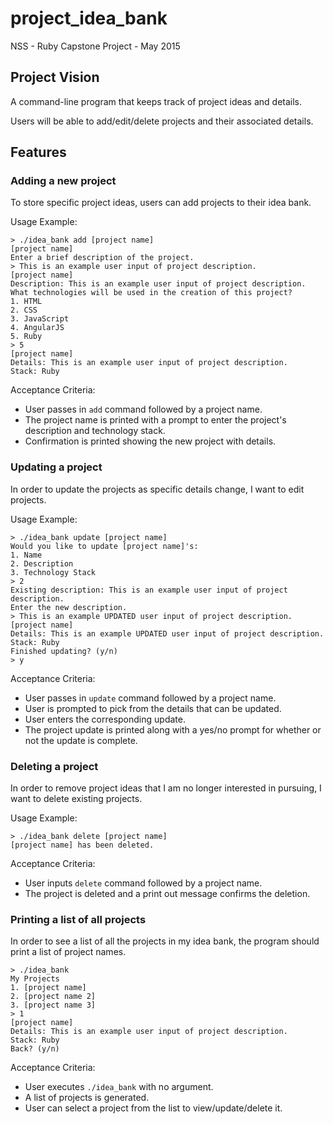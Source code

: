 # project_idea_bank
NSS - Ruby Capstone Project - May 2015

## Project Vision

A command-line program that keeps track of project ideas and details.

Users will be able to add/edit/delete projects and their associated details.

## Features

### Adding a new project

To store specific project ideas, users can add projects to their idea bank.

Usage Example:

```
> ./idea_bank add [project name]
[project name]
Enter a brief description of the project.
> This is an example user input of project description.
[project name]
Description: This is an example user input of project description.
What technologies will be used in the creation of this project?
1. HTML
2. CSS
3. JavaScript
4. AngularJS
5. Ruby
> 5
[project name]
Details: This is an example user input of project description.
Stack: Ruby
```

Acceptance Criteria:
* User passes in `add` command followed by a project name.
* The project name is printed with a prompt to enter the project's description and technology stack.
* Confirmation is printed showing the new project with details.

### Updating a project

In order to update the projects as specific details change, I want to edit projects.

Usage Example:

```
> ./idea_bank update [project name]
Would you like to update [project name]'s:
1. Name
2. Description
3. Technology Stack
> 2
Existing description: This is an example user input of project description.
Enter the new description.
> This is an example UPDATED user input of project description.
[project name]
Details: This is an example UPDATED user input of project description.
Stack: Ruby
Finished updating? (y/n)
> y
```

Acceptance Criteria:
* User passes in `update` command followed by a project name.
* User is prompted to pick from the details that can be updated.
* User enters the corresponding update.
* The project update is printed along with a yes/no prompt for whether or not the update is complete.


### Deleting a project

In order to remove project ideas that I am no longer interested in pursuing, I want to delete existing projects.

Usage Example:

```
> ./idea_bank delete [project name]
[project name] has been deleted.
```

Acceptance Criteria:
* User inputs `delete` command followed by a project name.
* The project is deleted and a print out message confirms the deletion.

### Printing a list of all projects

In order to see a list of all the projects in my idea bank, the program should print a list of project names.

```
> ./idea_bank
My Projects
1. [project name]
2. [project name 2]
3. [project name 3]
> 1
[project name]
Details: This is an example user input of project description.
Stack: Ruby
Back? (y/n)
```

Acceptance Criteria:
* User executes `./idea_bank` with no argument.
* A list of projects is generated.
* User can select a project from the list to view/update/delete it.
